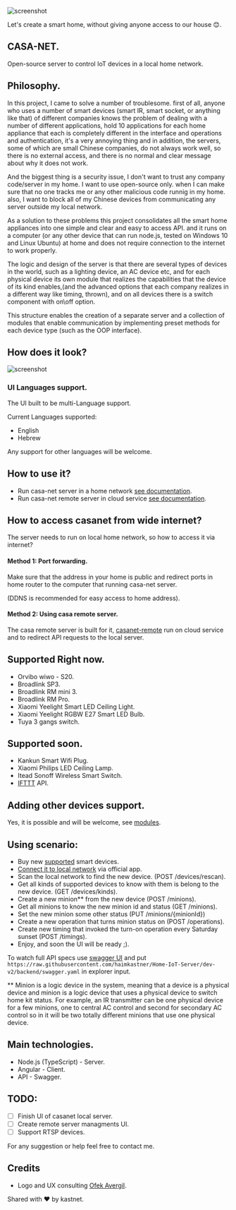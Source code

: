 ![screenshot](https://user-images.githubusercontent.com/28386247/53685975-4b22bf80-3d2a-11e9-99c7-09b2093c8060.png)

Let's create a smart home, without giving anyone access to our house 😊.

## CASA-NET.
Open-source server to control IoT devices in a local home network.

## Philosophy.
In this project, I came to solve a number of troublesome. first of all, anyone who uses a number of smart devices (smart IR, smart socket, or anything like that) of different companies knows the problem of dealing with a number of different applications,
hold 10 applications for each home appliance that each is completely different in the interface and operations and authentication,
it's a very annoying thing and in addition, the servers, some of which are small Chinese companies, do not always work well, so there is no external access, and there is no normal and clear message about why it does not work.

And the biggest thing is a security issue, I don't want to trust any company code/server in my home. I want to use open-source only. when I can make sure that no one tracks me or any other malicious code runnig in my home. also, I want to block all of my Chinese devices from  communicating any server outside my local network.   

As a solution to these problems this project consolidates all the smart home appliances into one simple and clear and easy to access API.
and it runs on a computer (or any other device that can run node.js, tested on Windows 10 and Linux Ubuntu) at home and does not require connection to the internet to work properly.

The logic and design of the server is that there are several types of devices in the world, such as a lighting device, an AC device etc, and for each physical device its own module that realizes the capabilities that the device of its kind enables,(and the advanced options that each company realizes in a different way like timing, thrown), and on all devices there is a switch component with on\off option.

This structure enables the creation of a separate server and a collection of modules that enable communication by implementing preset methods for each device type (such as the OOP interface).

## How does it look?
![screenshot](https://user-images.githubusercontent.com/28386247/53686146-2f201d80-3d2c-11e9-8d99-fb72a9255327.JPG)


### UI Languages support.
The UI built to be multi-Language support.

Current Languages supported:
* English
* Hebrew

Any support for other languages will be welcome.

## How to use it?
* Run casa-net server in a home network [see documentation](./backend/README.md).
* Run casa-net remote server in cloud service [see documentation](./remote/README.md).

## How to access casanet from wide internet?
The server needs to run on local home network, so how to access it via internet?

#### Method 1: Port forwarding. 
Make sure that the address in your home is public and redirect ports in home router to the computer that running casa-net server.

(DDNS is recommended for easy access to home address).

#### Method 2: Using casa remote server.
The casa remote server is built for it, [casanet-remote](./remote/README.md) run on cloud service and to redirect API requests to the local server.

## Supported Right now.
* Orvibo wiwo - S20.
* Broadlink SP3.
* Broadlink RM mini 3.
* Broadlink RM Pro.
* Xiaomi Yeelight Smart LED Ceiling Light.
* Xiaomi Yeelight RGBW E27 Smart LED Bulb.
* Tuya 3 gangs switch.

## Supported soon.
* Kankun Smart Wifi Plug.
* Xiaomi Philips LED Ceiling Lamp.
* Itead Sonoff Wireless Smart Switch.
* [IFTTT](https://ifttt.com/discover) API.

## Adding other devices support.
Yes, it is possible and will be welcome, see [modules](./backend/src/modules/README.md#-for-development-only-).

## Using scenario:
- Buy new [supported](#supported-right-now.) smart devices.
- [Connect it to local network](./backend/src/modules/README.md) via official app.
- Scan the local network to find the new device. (POST /devices/rescan).
- Get all kinds of supported devices to know with them is belong to the new device. (GET /devices/kinds).
- Create a new minion** from the new device (POST /minions).
- Get all minions to know the new minion id and status (GET /minions).
- Set the new minion some other status (PUT /minions/{minionId})
- Create a new operation that turns minion status on (POST /operations).
- Create new timing that invoked the turn-on operation every Saturday sunset (POST /timings).
- Enjoy, and soon the UI will be ready ;).

To watch full API specs use [swagger UI](https://petstore.swagger.io/) and put `https://raw.githubusercontent.com/haimkastner/Home-IoT-Server/dev-v2/backend/swagger.yaml` in explorer input.

**
Minion is a logic device in the system, meaning that a device is a physical device and minion is a logic device that uses a physical device to switch home kit status. For example, an IR transmitter can be one physical device for a few minions, one to central AC control and second for secondary AC control so in it will be two totally  different minions that use one physical device.




## Main technologies.
* Node.js (TypeScript) - Server.
* Angular - Client.
* API - Swagger.

## TODO:
- [ ] Finish UI of casanet local server.
- [ ] Create remote server managments UI.
- [ ] Support RTSP devices. 

For any suggestion or help feel free to contact me.

## Credits
* Logo and UX consulting [Ofek Avergil](https://il.linkedin.com/in/ofek-avergil-348260144).

Shared with  ❤️  by kastnet.
